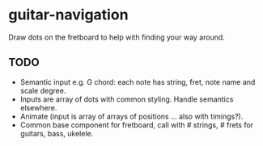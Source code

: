 # guitar-navigation

Draw dots on the fretboard to help with finding your way around.

## TODO

* Semantic input e.g. G chord: each note has string, fret, note name and scale degree.
* Inputs are array of dots with common styling. Handle semantics elsewhere.
* Animate (input is array of arrays of positions ... also with timings?).
* Common base component for fretboard, call with # strings, # frets for guitars, bass, ukelele.